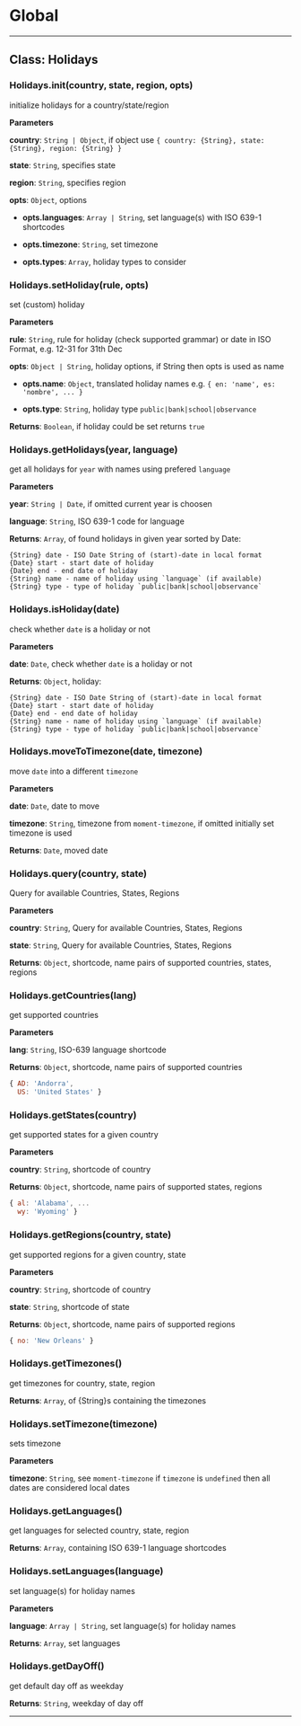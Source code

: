 # Global





* * *

## Class: Holidays


### Holidays.init(country, state, region, opts) 

initialize holidays for a country/state/region

**Parameters**

**country**: `String | Object`, if object use `{ country: {String}, state: {String}, region: {String} }`

**state**: `String`, specifies state

**region**: `String`, specifies region

**opts**: `Object`, options

 - **opts.languages**: `Array | String`, set language(s) with ISO 639-1 shortcodes

 - **opts.timezone**: `String`, set timezone

 - **opts.types**: `Array`, holiday types to consider


### Holidays.setHoliday(rule, opts) 

set (custom) holiday

**Parameters**

**rule**: `String`, rule for holiday (check supported grammar) or date in ISO Format, e.g. 12-31 for 31th Dec

**opts**: `Object | String`, holiday options, if String then opts is used as name

 - **opts.name**: `Object`, translated holiday names e.g. `{ en: 'name', es: 'nombre', ... }`

 - **opts.type**: `String`, holiday type `public|bank|school|observance`

**Returns**: `Boolean`, if holiday could be set returns `true`

### Holidays.getHolidays(year, language) 

get all holidays for `year` with names using prefered `language`

**Parameters**

**year**: `String | Date`, if omitted current year is choosen

**language**: `String`, ISO 639-1 code for language

**Returns**: `Array`, of found holidays in given year sorted by Date:
```
{String} date - ISO Date String of (start)-date in local format
{Date} start - start date of holiday
{Date} end - end date of holiday
{String} name - name of holiday using `language` (if available)
{String} type - type of holiday `public|bank|school|observance`
```

### Holidays.isHoliday(date) 

check whether `date` is a holiday or not

**Parameters**

**date**: `Date`, check whether `date` is a holiday or not

**Returns**: `Object`, holiday:
```
{String} date - ISO Date String of (start)-date in local format
{Date} start - start date of holiday
{Date} end - end date of holiday
{String} name - name of holiday using `language` (if available)
{String} type - type of holiday `public|bank|school|observance`
```

### Holidays.moveToTimezone(date, timezone) 

move `date` into a different `timezone`

**Parameters**

**date**: `Date`, date to move

**timezone**: `String`, timezone from `moment-timezone`, if omitted initially set timezone is used

**Returns**: `Date`, moved date

### Holidays.query(country, state) 

Query for available Countries, States, Regions

**Parameters**

**country**: `String`, Query for available Countries, States, Regions

**state**: `String`, Query for available Countries, States, Regions

**Returns**: `Object`, shortcode, name pairs of supported countries, states, regions

### Holidays.getCountries(lang) 

get supported countries

**Parameters**

**lang**: `String`, ISO-639 language shortcode

**Returns**: `Object`, shortcode, name pairs of supported countries
```js
{ AD: 'Andorra',
  US: 'United States' }
```

### Holidays.getStates(country) 

get supported states for a given country

**Parameters**

**country**: `String`, shortcode of country

**Returns**: `Object`, shortcode, name pairs of supported states, regions
```js
{ al: 'Alabama', ...
  wy: 'Wyoming' }
```

### Holidays.getRegions(country, state) 

get supported regions for a given country, state

**Parameters**

**country**: `String`, shortcode of country

**state**: `String`, shortcode of state

**Returns**: `Object`, shortcode, name pairs of supported regions
```js
{ no: 'New Orleans' }
```

### Holidays.getTimezones() 

get timezones for country, state, region

**Returns**: `Array`, of {String}s containing the timezones

### Holidays.setTimezone(timezone) 

sets timezone

**Parameters**

**timezone**: `String`, see `moment-timezone`
if `timezone` is `undefined` then all dates are considered local dates


### Holidays.getLanguages() 

get languages for selected country, state, region

**Returns**: `Array`, containing ISO 639-1 language shortcodes

### Holidays.setLanguages(language) 

set language(s) for holiday names

**Parameters**

**language**: `Array | String`, set language(s) for holiday names

**Returns**: `Array`, set languages

### Holidays.getDayOff() 

get default day off as weekday

**Returns**: `String`, weekday of day off



* * *










